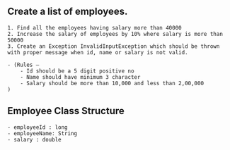 Create a list of employees. 
-----------------------
	1. Find all the employees having salary more than 40000 
	2. Increase the salary of employees by 10% where salary is more than 50000
	3. Create an Exception InvalidInputException which should be thrown with proper message when id, name or salary is not valid.
	
	- (Rules –
		- Id should be a 5 digit positive no
		- Name should have minimum 3 character
		- Salary should be more than 10,000 and less than 2,00,000
	)

	 
Employee Class Structure
----------
	- employeeId : long
	- employeeName: String
	- salary : double
